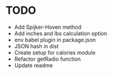# TODO

* Add Spijker-Hoven method
* Add inches and lbs calculation option
* env babel plugin in package.json
* JSON hash in dist
* Create setup for calories module
* Refactor getRadio function
* Update readme
